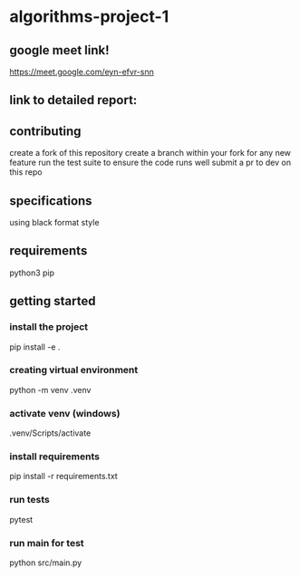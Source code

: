 # algorithms-project-1

## google meet link!

https://meet.google.com/eyn-efvr-snn

## link to detailed report:

## contributing

create a fork of this repository
create a branch within your fork for any new feature
run the test suite to ensure the code runs well
submit a pr to dev on this repo

## specifications

using black format style

## requirements

python3
pip

## getting started

### install the project

pip install -e .

### creating virtual environment

python -m venv .venv

### activate venv (windows)

.venv/Scripts/activate

### install requirements

pip install -r requirements.txt

### run tests

pytest

### run main for test

python src/main.py
